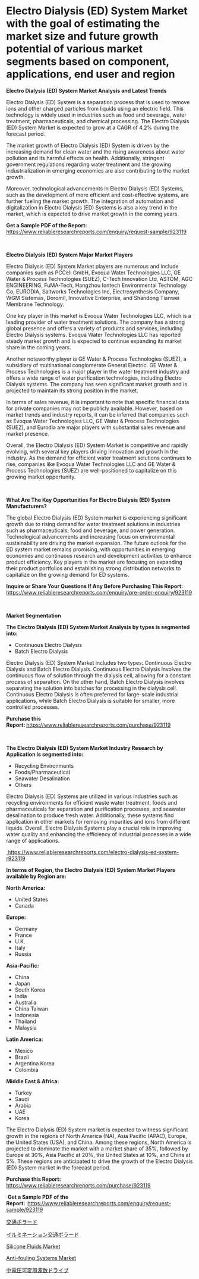 <p><h1>Electro Dialysis (ED) System Market with the goal of estimating the market size and future growth potential of various market segments based on component, applications, end user and region</h1></p><p><strong>Electro Dialysis (ED) System Market Analysis and Latest Trends</strong></p>
<p><p>Electro Dialysis (ED) System is a separation process that is used to remove ions and other charged particles from liquids using an electric field. This technology is widely used in industries such as food and beverage, water treatment, pharmaceuticals, and chemical processing. The Electro Dialysis (ED) System Market is expected to grow at a CAGR of 4.2% during the forecast period.</p><p>The market growth of Electro Dialysis (ED) System is driven by the increasing demand for clean water and the rising awareness about water pollution and its harmful effects on health. Additionally, stringent government regulations regarding water treatment and the growing industrialization in emerging economies are also contributing to the market growth.</p><p>Moreover, technological advancements in Electro Dialysis (ED) Systems, such as the development of more efficient and cost-effective systems, are further fueling the market growth. The integration of automation and digitalization in Electro Dialysis (ED) Systems is also a key trend in the market, which is expected to drive market growth in the coming years.</p></p>
<p><strong>Get a Sample PDF of the Report:&nbsp;</strong> <a href="https://www.reliableresearchreports.com/enquiry/request-sample/923119">https://www.reliableresearchreports.com/enquiry/request-sample/923119</a></p>
<p>&nbsp;</p>
<p><strong>Electro Dialysis (ED) System Major Market Players</strong></p>
<p><p>Electro Dialysis (ED) System Market players are numerous and include companies such as PCCell GmbH, Evoqua Water Technologies LLC, GE Water & Process Technologies (SUEZ), C-Tech Innovation Ltd, ASTOM, AGC ENGINEERING, FuMA-Tech, Hangzhou Iontech Environmental Technology Co, EURODIA, Saltworks Technologies Inc, Electrosynthesis Company, WGM Sistemas, Doromil, Innovative Enterprise, and Shandong Tianwei Membrane Technology. </p><p>One key player in this market is Evoqua Water Technologies LLC, which is a leading provider of water treatment solutions. The company has a strong global presence and offers a variety of products and services, including Electro Dialysis systems. Evoqua Water Technologies LLC has reported steady market growth and is expected to continue expanding its market share in the coming years.</p><p>Another noteworthy player is GE Water & Process Technologies (SUEZ), a subsidiary of multinational conglomerate General Electric. GE Water & Process Technologies is a major player in the water treatment industry and offers a wide range of water purification technologies, including Electro Dialysis systems. The company has seen significant market growth and is projected to maintain its strong position in the market.</p><p>In terms of sales revenue, it is important to note that specific financial data for private companies may not be publicly available. However, based on market trends and industry reports, it can be inferred that companies such as Evoqua Water Technologies LLC, GE Water & Process Technologies (SUEZ), and Eurodia are major players with substantial sales revenue and market presence.</p><p>Overall, the Electro Dialysis (ED) System Market is competitive and rapidly evolving, with several key players driving innovation and growth in the industry. As the demand for efficient water treatment solutions continues to rise, companies like Evoqua Water Technologies LLC and GE Water & Process Technologies (SUEZ) are well-positioned to capitalize on this growing market opportunity.</p></p>
<p>&nbsp;</p>
<p><strong>What Are The Key Opportunities For Electro Dialysis (ED) System Manufacturers?</strong></p>
<p><p>The global Electro Dialysis (ED) System market is experiencing significant growth due to rising demand for water treatment solutions in industries such as pharmaceuticals, food and beverage, and power generation. Technological advancements and increasing focus on environmental sustainability are driving the market expansion. The future outlook for the ED system market remains promising, with opportunities in emerging economies and continuous research and development activities to enhance product efficiency. Key players in the market are focusing on expanding their product portfolios and establishing strong distribution networks to capitalize on the growing demand for ED systems.</p></p>
<p><strong>Inquire or Share Your Questions If Any Before Purchasing This Report:</strong> <a href="https://www.reliableresearchreports.com/enquiry/pre-order-enquiry/923119">https://www.reliableresearchreports.com/enquiry/pre-order-enquiry/923119</a></p>
<p>&nbsp;</p>
<p><strong>Market Segmentation</strong></p>
<p><strong>The Electro Dialysis (ED) System Market Analysis by types is segmented into:</strong></p>
<p><ul><li>Continuous Electro Dialysis</li><li>Batch Electro Dialysis</li></ul></p>
<p><p>Electro Dialysis (ED) System Market includes two types: Continuous Electro Dialysis and Batch Electro Dialysis. Continuous Electro Dialysis involves the continuous flow of solution through the dialysis cell, allowing for a constant process of separation. On the other hand, Batch Electro Dialysis involves separating the solution into batches for processing in the dialysis cell. Continuous Electro Dialysis is often preferred for large-scale industrial applications, while Batch Electro Dialysis is suitable for smaller, more controlled processes.</p></p>
<p><strong>Purchase this Report:&nbsp;</strong><a href="https://www.reliableresearchreports.com/purchase/923119">https://www.reliableresearchreports.com/purchase/923119</a></p>
<p>&nbsp;</p>
<p><strong>The Electro Dialysis (ED) System Market Industry Research by Application is segmented into:</strong></p>
<p><ul><li>Recycling Environments</li><li>Foods/Pharmaceutical</li><li>Seawater Desalination</li><li>Others</li></ul></p>
<p><p>Electro Dialysis (ED) Systems are utilized in various industries such as recycling environments for efficient waste water treatment, foods and pharmaceuticals for separation and purification processes, and seawater desalination to produce fresh water. Additionally, these systems find application in other markets for removing impurities and ions from different liquids. Overall, Electro Dialysis Systems play a crucial role in improving water quality and enhancing the efficiency of industrial processes in a wide range of applications.</p></p>
<p><a href="https://www.reliableresearchreports.com/electro-dialysis-ed-system-r923119">&nbsp;https://www.reliableresearchreports.com/electro-dialysis-ed-system-r923119</a></p>
<p><strong>In terms of Region, the Electro Dialysis (ED) System Market Players available by Region are:</strong></p>
<p>
    <p> <strong> North America: </strong>
        <ul>
            <li>United States</li>
            <li>Canada</li>
        </ul>
        </p> 
    <p> <strong> Europe: </strong>
        <ul>
            <li>Germany</li>
            <li>France</li>
            <li>U.K.</li>
            <li>Italy</li>
            <li>Russia</li>
        </ul>
        </p> 
    <p> <strong> Asia-Pacific: </strong>
        <ul>
            <li>China</li>
            <li>Japan</li>
            <li>South Korea</li>
            <li>India</li>
            <li>Australia</li>
            <li>China Taiwan</li>
            <li>Indonesia</li>
            <li>Thailand</li>
            <li>Malaysia</li>
        </ul>
        </p> 
    <p> <strong> Latin America: </strong>
        <ul>
            <li>Mexico</li>
            <li>Brazil</li>
            <li>Argentina Korea</li>
            <li>Colombia</li>
        </ul>
        </p> 
    <p> <strong> Middle East & Africa: </strong>
        <ul>
            <li>Turkey</li>
            <li>Saudi</li>
            <li>Arabia</li>
            <li>UAE</li>
            <li>Korea</li>
        </ul>
    </p>
    </p>
<p><p>The Electro Dialysis (ED) System market is expected to witness significant growth in the regions of North America (NA), Asia Pacific (APAC), Europe, the United States (USA), and China. Among these regions, North America is projected to dominate the market with a market share of 35%, followed by Europe at 30%, Asia Pacific at 20%, the United States at 10%, and China at 5%. These regions are anticipated to drive the growth of the Electro Dialysis (ED) System market in the forecast period.</p></p>
<p><strong>Purchase this Report: </strong><a href="https://www.reliableresearchreports.com/purchase/923119">https://www.reliableresearchreports.com/purchase/923119</a></p>
<p>&nbsp;<strong>Get a Sample PDF of the Report:&nbsp;&nbsp;</strong><a href="https://www.reliableresearchreports.com/enquiry/request-sample/923119">https://www.reliableresearchreports.com/enquiry/request-sample/923119</a></p>
<p><strong></strong></p>
<p><p><a href="https://github.com/marbadji/Market-Research-Report-List-1/blob/main/627695038991.md">交通ボラード</a></p><p><a href="https://github.com/KaydenJohns1964/Market-Research-Report-List-1/blob/main/449422438992.md">イルミネーション交通ボラード</a></p><p><a href="https://issuu.com/reportprime-2/docs/silicone-fluids-market-size-2030.pptx">Silicone Fluids Market</a></p><p><a href="https://github.com/mancsybtousav/Market-Research-Report-List-2/blob/main/anti-fouling-systems-market.md">Anti-fouling Systems Market</a></p><p><a href="https://medium.com/@ashleyivingston5656/%E4%B8%AD%E9%9B%BB%E5%9C%A7%E5%8F%AF%E5%A4%89%E5%91%A8%E6%B3%A2%E6%95%B0%E9%A7%86%E5%8B%95%E5%B8%82%E5%A0%B4%E5%88%86%E6%9E%90-%E3%81%9D%E3%81%AEcagr-%E5%B8%82%E5%A0%B4%E3%82%BB%E3%82%B0%E3%83%A1%E3%83%B3%E3%83%86%E3%83%BC%E3%82%B7%E3%83%A7%E3%83%B3%E3%81%8A%E3%82%88%E3%81%B3%E4%B8%96%E7%95%8C%E7%94%A3%E6%A5%AD%E6%A6%82%E8%A6%81-b90a9f4c0bf7">中電圧可変周波数ドライブ</a></p></p>